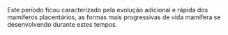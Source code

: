 ﻿Este período ficou caracterizado pela evolução adicional e rápida dos mamíferos placentários, as formas mais progressivas de vida mamífera se desenvolvendo durante estes tempos.